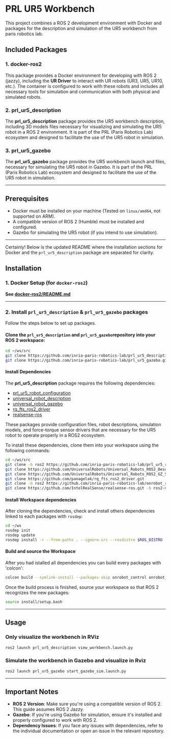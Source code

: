 # PRL UR5 Workbench

This project combines a ROS 2 development environment with Docker and packages for the description and simulation of the UR5 workbench from paris robotics lab.

## **Included Packages**

### 1. **docker-ros2**
This package provides a Docker environment for developing with ROS 2 (jazzy), including the **UR Driver** to interact with UR robots (UR3, UR5, UR10, etc.). The container is configured to work with these robots and includes all necessary tools for simulation and communication with both physical and simulated robots.

### 2. **prl_ur5_description**
The **prl_ur5_description** package provides the UR5 workbench description, including 3D models files necessary for visualizing and simulating the UR5 robot in a ROS 2 environment. It is part of the PRL (Paris Robotics Lab) ecosystem and designed to facilitate the use of the UR5 robot in simulation.

### 3. **prl_ur5_gazebo**
The **prl_ur5_gazebo** package provides the UR5 workbench launch and files, necessary for simulating the UR5 robot in Gazebo. It is part of the PRL (Paris Robotics Lab) ecosystem and designed to facilitate the use of the UR5 robot in simulation.

---

## **Prerequisites**

- Docker must be installed on your machine (Tested on `linux/amd64`, not supported on ARM).
- A compatible version of ROS 2 (Humble) must be installed and configured.
- Gazebo for simulating the UR5 robot (if you intend to use simulation).

---

Certainly! Below is the updated README where the installation sections for Docker and the `prl_ur5_description` package are separated for clarity.


## **Installation**

### **1. Docker Setup (for `docker-ros2`)**

**See [docker-ros2/README.md](docker-ros2/README.md)**

---

### **2. Install `prl_ur5_description` & `prl_ur5_gazebo` packages**

Follow the steps below to set up packages.

#### Clone the `prl_ur5_description` and `prl_ur5_gazebo`repository into your ROS 2 workspace:

```bash
cd ~/ws/src
git clone https://github.com/inria-paris-robotics-lab/prl_ur5_description.git
git clone https://github.com/inria-paris-robotics-lab/prl_ur5_gazebo.git
```

#### Install Dependencies

The **prl_ur5_description** package requires the following dependencies:

- [prl_ur5_robot_configuration](https://github.com/inria-paris-robotics-lab/prl_ur5_robot_configuration)
- [universal_robot_description](https://github.com/UniversalRobots/Universal_Robots_ROS2_Description)
- [universal_robot_gazebo](https://github.com/UniversalRobots/Universal_Robots_ROS2_GZ_Simulation/tree/ros2)
- [rq_fts_ros2_driver](https://github.com/panagelak/rq_fts_ros2_driver)
- [realsense-ros](https://github.com/IntelRealSense/realsense-ros)

These packages provide configuration files, robot descriptions, simulation models, and force-torque sensor drivers that are necessary for the UR5 robot to operate properly in a ROS2 ecosystem.

To install these dependencies, clone them into your workspace using the following commands:

```bash
cd ~/ws/src
git clone -b ros2 https://github.com/inria-paris-robotics-lab/prl_ur5_robot_configuration.git
git clone https://github.com/UniversalRobots/Universal_Robots_ROS2_Description.git
git clone https://github.com/UniversalRobots/Universal_Robots_ROS2_GZ_Simulation.git
git clone https://github.com/panagelak/rq_fts_ros2_driver.git
git clone -b ros2 https://github.com/inria-paris-robotics-lab/onrobot_ros.git
git clone https://github.com/IntelRealSense/realsense-ros.git -b ros2-master
```

#### Install Workspace dependencies

After cloning the dependencies, check and install others dependencies linked to each packages with `rosdep`:

```bash
cd ~/ws
rosdep init
rosdep update
rosdep install -r --from-paths . --ignore-src --rosdistro $ROS_DISTRO -y
```

#### Build and source the Workspace

After you had istalled all dependencies you can build every packages with 'colcon':
```bash
colcon build --symlink-install --packages-skip onrobot_control onrobot_gazebo onrobot_ros robotiq_ft_sensor_hardware realsense2_camera
```

Once the build process is finished, source your workspace so that ROS 2 recognizes the new packages:

```bash
source install/setup.bash
```

---

## **Usage**

### Only visualize the workbench in RViz

```bash
ros2 launch prl_ur5_description view_workbench.launch.py
```

### Simulate the workbench in Gazebo and visualize in Rviz

```bash
ros2 launch prl_ur5_gazebo start_gazebo_sim.launch.py
```

---

## **Important Notes**

- **ROS 2 Version**: Make sure you're using a compatible version of ROS 2. This guide assumes ROS 2 Jazzy.
- **Gazebo**: If you're using Gazebo for simulation, ensure it's installed and properly configured to work with ROS 2.
- **Dependency Issues**: If you face any issues with dependencies, refer to the individual documentation or open an issue in the relevant repository.


